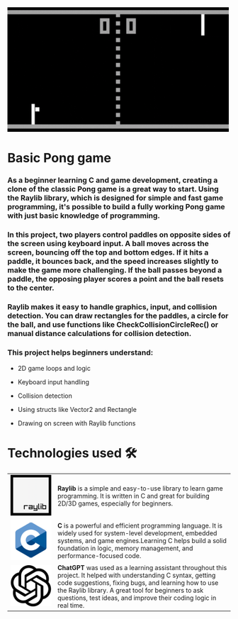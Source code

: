 <img src="Pong-game/resources/giphy.gif" alt="Pong-game" width="500"/>

# Basic Pong game

### As a beginner learning C and game development, creating a clone of the classic Pong game is a great way to start. Using the Raylib library, which is designed for simple and fast game programming, it's possible to build a fully working Pong game with just basic knowledge of programming.

### In this project, two players control paddles on opposite sides of the screen using keyboard input. A ball moves across the screen, bouncing off the top and bottom edges. If it hits a paddle, it bounces back, and the speed increases slightly to make the game more challenging. If the ball passes beyond a paddle, the opposing player scores a point and the ball resets to the center.

### Raylib makes it easy to handle graphics, input, and collision detection. You can draw rectangles for the paddles, a circle for the ball, and use functions like CheckCollisionCircleRec() or manual distance calculations for collision detection.

### This project helps beginners understand:

- 2D game loops and logic

- Keyboard input handling

- Collision detection

- Using structs like Vector2 and Rectangle

- Drawing on screen with Raylib functions

# Technologies used 🛠️ 

<table>
  <tr>
    <td><img src="Pong-game/resources/Raylib_logo.png" alt="Raylib-logo" width="600"/></td>
    <td>
      <strong>Raylib</strong> is a simple and easy-to-use library to learn game programming. It is written in C and great for building 2D/3D games, especially for beginners.
    </td>
  </tr>
  <tr>
    <td><img src="Pong-game/resources/25699522.png" alt="C-logo" width="400"/></td>
    <td>
       <strong>C</strong> is a powerful and efficient programming language. It is widely used for system-level development, embedded systems, and game engines.Learning C helps build a solid foundation in logic, memory management, and performance-focused code.
    </td>
  </tr>
  <tr>
    <td><img src="Pong-game/resources/ChatGPT-Logo.svg.png" alt="ChatGPT Logo" width="400"/></td>
    <td>
      <strong>ChatGPT</strong> was used as a learning assistant throughout this project.
      It helped with understanding C syntax, getting code suggestions, fixing bugs, and learning how to use the Raylib library.
      A great tool for beginners to ask questions, test ideas, and improve their coding logic in real time.
    </td>
  </tr>

</table>
